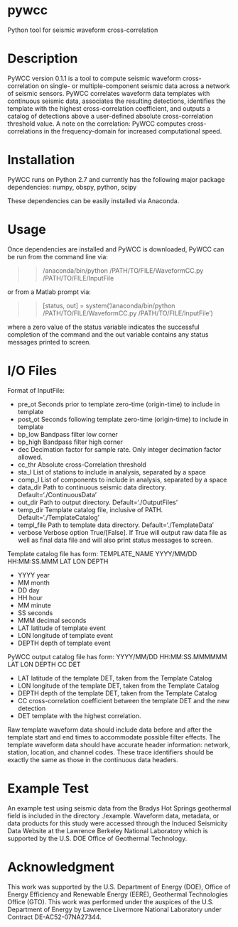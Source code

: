 # pywcc
Python tool for seismic waveform cross-correlation

Description
===========

PyWCC version 0.1.1 is a tool to compute seismic waveform cross-correlation on single- 
or multiple-component seismic data across a network of seismic sensors. 
PyWCC correlates waveform data templates with continuous seismic data, associates 
the resulting detections, identifies the template with the highest cross-correlation
coefficient, and outputs a catalog of detections above a user-defined absolute 
cross-correlation threshold value. A note on the correlation: PyWCC computes 
cross-correlations in the frequency-domain for increased computational speed. 


Installation
============

PyWCC runs on Python 2.7 and currently has the following major package dependencies: 
numpy, obspy, python, scipy

These dependencies can be easily installed via Anaconda.


Usage
=====

Once dependencies are installed and PyWCC is downloaded, PyWCC can be run from the 
command line via: 

>> /anaconda/bin/python /PATH/TO/FILE/WaveformCC.py /PATH/TO/FILE/InputFile

or from a Matlab prompt via:

>> [status, out] = system(‘/anaconda/bin/python /PATH/TO/FILE/WaveformCC.py /PATH/TO/FILE/InputFile’)

where a zero value of the status variable indicates the successful completion of 
the command and the out variable contains any status messages printed to screen.


I/O Files
=========

Format of InputFile:
* pre_ot     Seconds prior to template zero-time (origin-time) to include in template
* post_ot    Seconds following template zero-time (origin-time) to include in template
* bp_low     Bandpass filter low corner
* bp_high    Bandpass filter high corner
* dec        Decimation factor for sample rate. Only integer decimation factor allowed.
* cc_thr     Absolute cross-Correlation threshold
* sta_l      List of stations to include in analysis, separated by a space
* comp_l     List of components to include in analysis, separated by a space
* data_dir   Path to continuous seismic data directory. Default=‘./ContinuousData’
* out_dir    Path to output directory. Default=‘./OutputFiles’
* temp_dir   Template catalog file, inclusive of PATH. Default=‘./TemplateCatalog’
* templ_file Path to template data directory. Default=‘./TemplateData’
* verbose    Verbose option True/[False]. If True will output raw data file as well
           as final data file and will also print status messages to screen.

Template catalog file has form:
TEMPLATE_NAME YYYY/MM/DD HH:MM:SS.MMM LAT LON DEPTH
* YYYY year
* MM month
* DD day
* HH hour
* MM minute
* SS seconds
* MMM decimal seconds
* LAT latitude of template event
* LON longitude of template event
* DEPTH depth of template event 

PyWCC output catalog file has form:
YYYY/MM/DD HH:MM:SS.MMMMMM LAT LON DEPTH CC DET
* LAT latitude of the template DET, taken from the Template Catalog
* LON longitude of the template DET, taken from the Template Catalog
* DEPTH depth of the template DET, taken from the Template Catalog
* CC cross-correlation coefficient between the template DET and the new detection
* DET template with the highest correlation.

Raw template waveform data should include data before and after the template start
and end times to accommodate possible filter effects. The template waveform data 
should have accurate header information: network, station, location, and channel 
codes. These trace identifiers should be exactly the same as those in the 
continuous data headers. 


Example Test
============

An example test using seismic data from the Bradys Hot Springs geothermal field
is included in the directory ./example. Waveform data, metadata, or data products for 
this study were accessed through the Induced Seismicity Data Website at the Lawrence 
Berkeley National Laboratory which is supported by the U.S. DOE Office of Geothermal Technology.


Acknowledgment
==============

This work was supported by the U.S. Department of Energy (DOE), Office of Energy 
Efficiency and Renewable Energy (EERE), Geothermal Technologies Office (GTO). This 
work was performed under the auspices of the U.S. Department of Energy by Lawrence 
Livermore National Laboratory under Contract DE-AC52-07NA27344.
